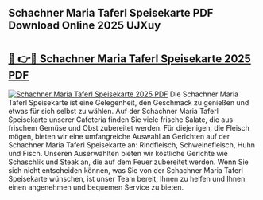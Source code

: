 ## Schachner Maria Taferl Speisekarte PDF Download Online 2025 UJXuy

# <h2><a href="http://gcef75.nevu.top/?p=Schachner+Maria+Taferl+Speisekarte">🔗 👉🔴 Schachner Maria Taferl Speisekarte 2025 PDF</a></h2>

[![Schachner Maria Taferl Speisekarte 2025 PDF](https://i.imgur.com/dBaPXMq.png)](http://gcef75.nevu.top/?p=Schachner+Maria+Taferl+Speisekarte)
Die Schachner Maria Taferl Speisekarte ist eine Gelegenheit, den Geschmack zu genießen und etwas für sich selbst zu wählen. Auf der Schachner Maria Taferl Speisekarte unserer Cafeteria finden Sie viele frische Salate, die aus frischem Gemüse und Obst zubereitet werden. Für diejenigen, die Fleisch mögen, bieten wir eine umfangreiche Auswahl an Gerichten auf der Schachner Maria Taferl Speisekarte an: Rindfleisch, Schweinefleisch, Huhn und Fisch. Unseren Auserwählten bieten wir köstliche Gerichte wie Schaschlik und Steak an, die auf dem Feuer zubereitet werden. Wenn Sie sich nicht entscheiden können, was Sie von der Schachner Maria Taferl Speisekarte wünschen, ist unser Team bereit, Ihnen zu helfen und Ihnen einen angenehmen und bequemen Service zu bieten.
